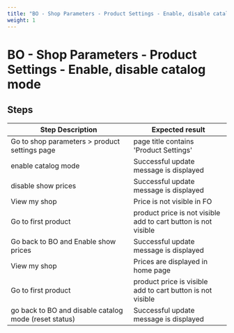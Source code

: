 ```yaml
---
title: "BO - Shop Parameters - Product Settings - Enable, disable catalog mode"
weight: 1
---
```


# BO - Shop Parameters - Product Settings - Enable, disable catalog mode
## Steps
| Step Description | Expected result |
| ----- | ----- |
| Go to shop parameters > product settings page | page title contains 'Product Settings' |
| enable catalog mode | Successful update message is displayed |
| disable show prices | Successful update message is displayed |
| View my shop | Price is not visible in FO |
| Go to first product | product price is not visible<br>add to cart button is not visible |
| Go back to BO and Enable show prices | Successful update message is displayed |
| View my shop | Prices are displayed in home page |
| Go to first product | product price is visible<br>add to cart button is not visible |
| go back to BO and disable catalog mode (reset status) | Successful update message is displayed |
